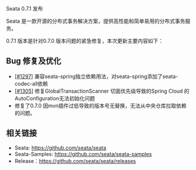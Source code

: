 Seata 0.7.1 发布

Seata 是一款开源的分布式事务解决方案，提供高性能和简单易用的分布式事务服务。

0.7.1 版本是针对0.7.0 版本问题的紧急修复，本次更新主要内容如下：


## Bug 修复及优化

- [[#1297](https://github.com/seata/seata/pull/1297)] 兼容seata-spring独立依赖用法，对seata-spring添加了seata-codec-all依赖
- [[#1305](https://github.com/seata/seata/pull/1305)] 修复GlobalTransactionScanner 切面优先级导致的Spring Cloud 的AutoConfiguration无法初始化问题
- 修复了0.7.0 因mvn插件过低导致的版本号无替换，无法从中央仓库拉取依赖的问题。


## 相关链接
- Seata: https://github.com/seata/seata 
- Seata-Samples: https://github.com/seata/seata-samples   
- Release：https://github.com/seata/seata/releases
